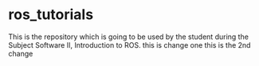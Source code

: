 # ros_tutorials
This is the repository which is going to be used by the student during the Subject Software II, Introduction to ROS.
 this is change one
 this is the 2nd change